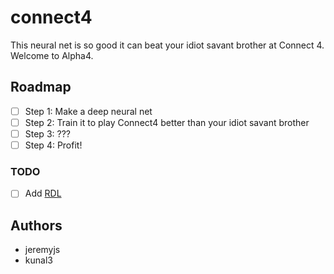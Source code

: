 # connect4

This neural net is so good it can beat your idiot savant brother at Connect 4. Welcome to Alpha4.

## Roadmap

- [ ] Step 1: Make a deep neural net
- [ ] Step 2: Train it to play Connect4 better than your idiot savant brother
- [ ] Step 3: ???
- [ ] Step 4: Profit!

### TODO

- [ ] Add [RDL](https://github.com/plum-umd/rdl)

## Authors

- jeremyjs
- kunal3
